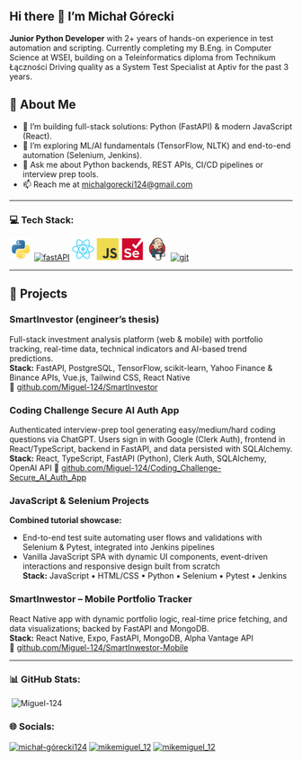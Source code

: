 ## Hi there 👋 I’m Michał Górecki
**Junior Python Developer** with 2+ years of hands-on experience in test automation and scripting. 
Currently completing my B.Eng. in Computer Science at WSEI, building on a Teleinformatics diploma from Technikum Łączności
Driving quality as a System Test Specialist at Aptiv for the past 3 years.

<!--
**Miguel-124/Miguel-124** is a ✨ _special_ ✨ repository because its `README.md` (this file) appears on your GitHub profile.

Here are some ideas to get you started:

- 🔭 I’m currently working on ...
- 🌱 I’m currently learning ...
- 👯 I’m looking to collaborate on ...
- 🤔 I’m looking for help with ...
- 💬 Ask me about ...
- 📫 How to reach me: ...
- 😄 Pronouns: ...
- ⚡ Fun fact: ...
-->
## 💫 About Me
- 🔭 I’m building full-stack solutions: Python (FastAPI) & modern JavaScript (React).  
- 🌱 I’m exploring ML/AI fundamentals (TensorFlow, NLTK) and end-to-end automation (Selenium, Jenkins).  
- 💬 Ask me about Python backends, REST APIs, CI/CD pipelines or interview prep tools.  
- 📫 Reach me at michalgorecki124@gmail.com  

---

<h3 align="left">💻 Tech Stack:</h3>
<a href="https://www.python.org" target="_blank"><img src="https://raw.githubusercontent.com/devicons/devicon/master/icons/python/python-original.svg" alt="python" width="40" height="40"/></a>
<a href="https://fastapi.tiangolo.com" target="_blank"><img src="https://cdn.worldvectorlogo.com/logos/fastapi.svg" alt="fastAPI" width="40" height="40"/></a>
<a href="https://reactjs.org" target="_blank"><img src="https://raw.githubusercontent.com/devicons/devicon/master/icons/react/react-original.svg" alt="react" width="40" height="40"/></a>
<a href="https://developer.mozilla.org/en-US/docs/Web/JavaScript" target="_blank"><img src="https://raw.githubusercontent.com/devicons/devicon/master/icons/javascript/javascript-original.svg" alt="javascript" width="40" height="40"/></a>
<a href="https://www.selenium.dev" target="_blank"><img src="https://raw.githubusercontent.com/devicons/devicon/master/icons/selenium/selenium-original.svg" alt="selenium" width="40" height="40"/></a>
<a href="https://www.jenkins.io" target="_blank"><img src="https://raw.githubusercontent.com/devicons/devicon/master/icons/jenkins/jenkins-original.svg" alt="jenkins" width="40" height="40"/></a>
<a href="https://git-scm.com" target="_blank"><img src="https://www.vectorlogo.zone/logos/git-scm/git-scm-icon.svg" alt="git" width="40" height="40"/></a>

---

## 🚀 Projects

### SmartInvestor (engineer’s thesis)  
Full-stack investment analysis platform (web & mobile) with portfolio tracking, real-time data, technical indicators and AI-based trend predictions.  
**Stack:** FastAPI, PostgreSQL, TensorFlow, scikit-learn, Yahoo Finance & Binance APIs, Vue.js, Tailwind CSS, React Native  
🔗 [github.com/Miguel-124/SmartInvestor](https://github.com/Miguel-124/SmartInvestor)

### Coding Challenge Secure AI Auth App  
Authenticated interview-prep tool generating easy/medium/hard coding questions via ChatGPT. Users sign in with Google (Clerk Auth), frontend in React/TypeScript, backend in FastAPI, and data persisted with SQLAlchemy.  
**Stack:** React, TypeScript, FastAPI (Python), Clerk Auth, SQLAlchemy, OpenAI API
🔗 [github.com/Miguel-124/Coding_Challenge-Secure_AI_Auth_App](https://github.com/Miguel-124/Coding_Challenge-Secure_AI_Auth_App)

### JavaScript & Selenium Projects  
**Combined tutorial showcase:**  
- End-to-end test suite automating user flows and validations with Selenium & Pytest, integrated into Jenkins pipelines  
- Vanilla JavaScript SPA with dynamic UI components, event-driven interactions and responsive design built from scratch  
**Stack:** JavaScript ▪ HTML/CSS ▪ Python ▪ Selenium ▪ Pytest ▪ Jenkins 

### SmartInwestor – Mobile Portfolio Tracker  
React Native app with dynamic portfolio logic, real-time price fetching, and data visualizations; backed by FastAPI and MongoDB.  
**Stack:** React Native, Expo, FastAPI, MongoDB, Alpha Vantage API  
🔗 [github.com/Miguel-124/SmartInwestor-Mobile](https://github.com/Miguel-124/SmartInwestor-Mobile)

---

<h3 align="left">📊 GitHub Stats:</h3>
<p>&nbsp;<img align="center" src="https://github-readme-stats.vercel.app/api/top-langs/?username=miguel-124&layout=compact&theme=vision-friendly-dark" alt="Miguel-124" /></p>

<h3 align="left">🌐 Socials:</h3>
<a href="https://www.linkedin.com/in/michał-górecki124/" target="blank"><img align="center" src="https://www.vectorlogo.zone/logos/linkedin/linkedin-ar21.svg" alt="michał-górecki124" height="100" width="200" /></a>    
<a href="https://instagram.com/mikemiguel_12" target="blank"><img align="center" src="https://www.vectorlogo.zone/logos/instagram/instagram-ar21.svg" alt="mikemiguel_12" height="100" width="200" /></a>    
<a href="https://www.facebook.com/profile.php?id=100004433439341" target="blank"><img align="center" src="https://www.vectorlogo.zone/logos/facebook/facebook-ar21.svg" alt="mikemiguel_12" height="100" width="200" /></a>

